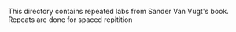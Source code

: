 This directory contains repeated labs from Sander Van Vugt's book.
Repeats are done for spaced repitition
